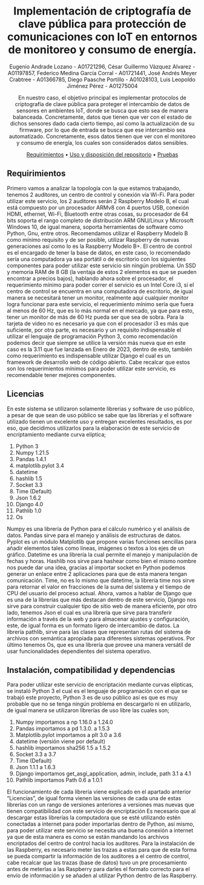 <div align="center">

# Implementación de criptografía de clave pública para protección de comunicaciones con IoT en entornos de monitoreo y consumo de energía.

Eugenio Andrade Lozano - A01721296,
César Guillermo Vázquez Alvarez - A01197857,
Federico Medina García Corral - A01721441,
José Andrés Meyer Crabtree - A01366785,
Diego Paasche Portillo - A01028103,
Luis Leopoldo Jiménez Pérez - A01275004

En nuestro caso, el objetivo principal es implementar protocolos de criptografía de clave pública para proteger el intercambio de datos de sensores en ambientes IoT, donde se busca que esto sea de manera balanceada. Concretamente, datos que tienen que ver con el estado de dichos sensores dado cada cierto tiempo, así como la actualización de su firmware, por lo que de entrada se busca que ese intercambio sea automatizado. Concretamente, esos datos tienen que ver con el monitoreo y consumo de energía, los cuales son considerados datos sensibles.

[Requirimientos](#requirimientos) •
[Uso y disposición del repositorio](#uso-y-disposición-del-repositorio) •
[Pruebas](#pruebas) 

</div>

## Requirimientos

Primero vamos a analizar la topología con la que estamos trabajando, tenemos 2 auditores, un centro de control y conexión vía Wi-Fi. Para poder utilizar este servicio, los 2 auditores serán 2 Raspberry Modelo B, el cual está compuesto por un procesador ARMv8 con 4 puertos USB, conexión HDMI, ethernet, Wi-Fi, Bluetooth entre otras cosas, su procesador de 64 bits soporta el rango completo de distribución ARM GNU/Linux y Microsoft Windows 10, de igual manera, soporta herramientas de software como Python, Gnu, entre otros. Recomendamos utilizar el Raspberry Modelo B como mínimo requisito y de ser posible, utilizar Raspberry de nuevas generaciones así como lo es la Raspberry Modelo B+. El centro de control es el encargado de tener la base de datos, en este caso, lo recomendado sería una computadora ya sea portátil o de escritorio con los siguientes componentes para poder utilizar este servicio sin ningún problema. Un SSD y memoria RAM de 8 GB (la ventaja de estos 2 elementos es que se pueden encontrar a precios bajos), hablando ahora sobre el procesador, el requerimiento mínimo para poder correr el servicio es un Intel Core i3, si el centro de control se encuentra en una computadora de escritorio, de igual manera se necesitará tener un monitor, realmente aquí cualquier monitor logra funcionar para este servicio, el requerimiento mínimo sería que fuera al menos de 60 Hz, que es lo más normal en el mercado, ya que para esto, tener un monitor de más de 60 Hz pueda ser que sea de sobra. Para la tarjeta de video no es necesario ya que con el procesador i3 es más que suficiente, por otra parte, es necesario y un requisito indispensable el utilizar el lenguaje de programación Python 3, como recomendación podemos decir que siempre se utilice la versión más nueva que en este caso es la 3.11 que fue lanzada en Enero de 2023, dentro de esto, también como requerimiento es indispensable utilizar Django el cual es un framework de desarrollo web de código abierto. Cabe recalcar que estos son los requerimientos mínimos para poder utilizar este servicio, es recomendable tener mejores componentes. 

## Licencias

En este sistema se utilizaron solamente librerias y software de uso público, a pesar de que sean de uso público se sabe que las librerías y el software utilizado tienen un excelente uso y entregan excelentes resultados, es por eso, que decidimos utilizarlos para la elaboración de este servicio de encriptamiento mediante curva elíptica;
1. Python 3 
2. Numpy 1.21.5
3. Pandas 1.4.1
4. matplotlib.pylot 3.4 
5. datetime 
6. hashlib 1.5
7. Socket 3.3
8. Time (Default)
9. Json 1.6.2
10. Django 4.0
11. Pathlib 1.0 
12. Os

Numpy es una librería de Python para el cálculo numérico y el análisis de datos. Pandas sirve para el manejo y análisis de estructuras de datos. Pyplot es un módulo Matplotlib que propone varias funciones sencillas para añadir elementos tales como líneas, imágenes o textos a los ejes de un gráfico. Datetime es una librería la cual permite el manejo y manipulación de fechas y horas. Hashlib nos sirve para hashear como bien el mismo nombre nos puede dar una idea, gracias al importar socket en Python podemos generar un enlace entre 2 aplicaciones para que de esta manera tengan comunicación. Time, no es lo mismo que datetime, la librería time nos sirve para retornar el valor en fracciones de la suma del sistema y el tiempo de CPU del usuario del proceso actual. Ahora, vamos a hablar de Django que es una de la librerías que más destacan dentro de este servicio, Django nos sirve para construir cualquier tipo de sitio web de manera eficiente, por otro lado, tenemos Json el cual es una librería que sirve para transferir información a través de la web y para almacenar ajustes y configuración, este, de igual forma es un formato ligero de intercambio de datos. La librería pathlib, sirve para las clases que representan rutas del sistema de archivos con semántica apropiada para diferentes sistemas operativos. Por último tenemos Os, que es una librería que provee una manera versátil de usar funcionalidades dependientes del sistema operativo.


## Instalación, compatibilidad y dependencias

Para poder utilizar este servicio de encriptación mediante curvas elípticas, se instaló Python 3 el cual es el lenguaje de programación con el que se trabajó este proyecto, Python 3 es de uso público así es que es muy probable que no se tenga ningún problema en descargarlo ni en utilizarlo, de igual manera se utilizaron librerías de uso libre las cuales son; 

1. Numpy importamos a np 1.16.0 a 1.24.0
2. Pandas importamos a pd 1.3.0. a 1.5.3
3. Matplotlib.pylot importamos a plt 3.0 a 3.6
4. datetime (versión viene por default)
5. hashlib importamos sha256 1.5 a 1.5.2
6. Socket 3.3 a 3.7 
7. Time (Default)
8. Json 1.1.1 a 1.6.3
9. Django importamos get_asgi_application, admin, include, path 3.1 a 4.1 
10. Pathlib importamos Path 0.6 a 1.0.1

El funcionamiento de cada librería viene explicado en el apartado anterior “Licencias”, de igual forma vienen las versiones de cada una de estas librerías con un rango de versiones anteriores a versiones mas nuevas que tienen compatibilidad con este servicio de encriptación 
Es necesario que al descargar estas librerías la computadora que se esté utilizando estén conectadas a internet para poder importarlas dentro de Python, así mismo, para poder utilizar este servicio se necesita una buena conexión a internet ya que de esta manera es como se están mandando los archivos encriptados del centro de control hacia los auditores. 
Para la instalación de las Raspberry, es necesario meter las trazas a estas para que de esta forma se pueda compartir la información de los auditores a el centro de control, cabe recalcar que las trazas (base de datos) tuvo un pre procesamiento antes de meterlas a las Raspberry para darles el formato correcto para el envío de información y se añaden al utilizar Python dentro de las Raspberry.






